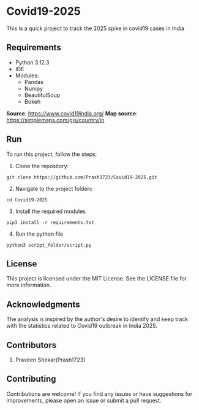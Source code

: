 # Covid19-2025
This is a quick project to track the 2025 spike in covid19 cases in India

## Requirements

- Python 3.12.3
- IDE
- Modules:
    - Pandas
    - Numpy
    - BeautifulSoup
    - Bokeh

**Source**: https://www.covid19india.org/
**Map source**: https://simplemaps.com/gis/country/in

## Run
To run this project, follow the steps:

1. Clone the repository:

```
git clone https://github.com/Prash1723/Covid19-2025.git
```

2. Navigate to the project folderc

```
cd Covid19-2025
```

3. Install the required modules

```
pip3 install -r requirements.txt
```

4. Run the python file

```
python3 script_folder/script.py
```

## License
This project is licensed under the MIT License. See the LICENSE file for more information.

## Acknowledgments
The analysis is inspired by the author's desire to identify and keep track with the statistics related to Covid19 outbreak in India 2025.

## Contributors

1. Praveen Shekar(Prash1723)

## Contributing
Contributions are welcome! If you find any issues or have suggestions for improvements, please open an issue or submit a pull request.
